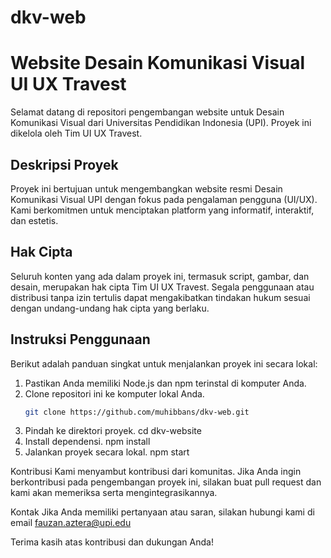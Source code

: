 # dkv-web
# Website Desain Komunikasi Visual UI UX Travest

Selamat datang di repositori pengembangan website untuk Desain Komunikasi Visual dari Universitas Pendidikan Indonesia (UPI). Proyek ini dikelola oleh Tim UI UX Travest.

## Deskripsi Proyek

Proyek ini bertujuan untuk mengembangkan website resmi Desain Komunikasi Visual UPI dengan fokus pada pengalaman pengguna (UI/UX). Kami berkomitmen untuk menciptakan platform yang informatif, interaktif, dan estetis.

## Hak Cipta

Seluruh konten yang ada dalam proyek ini, termasuk script, gambar, dan desain, merupakan hak cipta Tim UI UX Travest. Segala penggunaan atau distribusi tanpa izin tertulis dapat mengakibatkan tindakan hukum sesuai dengan undang-undang hak cipta yang berlaku.

## Instruksi Penggunaan

Berikut adalah panduan singkat untuk menjalankan proyek ini secara lokal:

1. Pastikan Anda memiliki Node.js dan npm terinstal di komputer Anda.
2. Clone repositori ini ke komputer lokal Anda.
   ```bash
   git clone https://github.com/muhibbans/dkv-web.git
3. Pindah ke direktori proyek.
   cd dkv-website
4. Install dependensi.
   npm install
5. Jalankan proyek secara lokal.
   npm start

Kontribusi
Kami menyambut kontribusi dari komunitas. Jika Anda ingin berkontribusi pada pengembangan proyek ini, silakan buat pull request dan kami akan memeriksa serta mengintegrasikannya.

Kontak
Jika Anda memiliki pertanyaan atau saran, silakan hubungi kami di email fauzan.aztera@upi.edu

Terima kasih atas kontribusi dan dukungan Anda!

